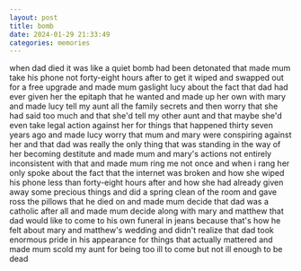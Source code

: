 ```yaml
---
layout: post
title: bomb
date: 2024-01-29 21:33:49
categories: memories
---
```


when dad died it was like a quiet bomb had been detonated that made
mum take his phone not forty-eight hours after to get it wiped and
swapped out for a free upgrade and made mum gaslight lucy about the
fact that dad had ever given her the epitaph that he wanted and made
up her own with mary and made lucy tell my aunt all the family secrets
and then worry that she had said too much and that she'd tell my other
aunt and that maybe she'd even take legal action against her for
things that happened thirty seven years ago and made lucy worry that
mum and mary were conspiring against her and that dad was really the
only thing that was standing in the way of her becoming destitute and
made mum and mary's actions not entirely inconsistent with that and
made mum ring me not once and when i rang her only spoke about the
fact that the internet was broken and how she wiped his phone less
than forty-eight hours after and how she had already given away some
precious things and did a spring clean of the room and gave ross the
pillows that he died on and made mum decide that dad was a catholic
after all and made mum decide along with mary and matthew that dad
would like to come to his own funeral in jeans because that's how he
felt about mary and matthew's wedding and didn't realize that dad took
enormous pride in his appearance for things that actually mattered and
made mum scold my aunt for being too ill to come but not ill enough to
be dead
